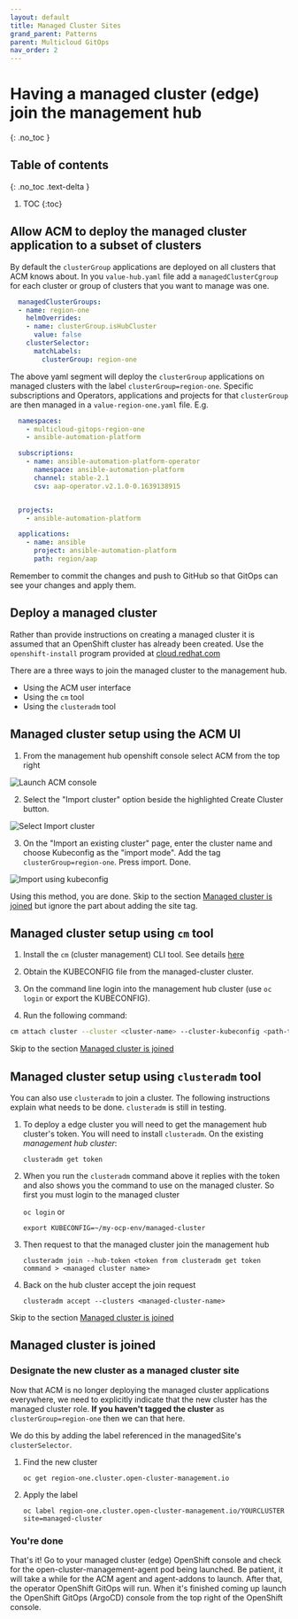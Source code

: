```yaml
---
layout: default
title: Managed Cluster Sites
grand_parent: Patterns
parent: Multicloud GitOps
nav_order: 2
---
```


# Having a managed cluster (edge) join the management hub
{: .no_toc }

## Table of contents
{: .no_toc .text-delta }

1. TOC
{:toc}

## Allow ACM to deploy the managed cluster application to a subset of clusters

By default the `clusterGroup` applications are deployed on all clusters that ACM knows about. In you `value-hub.yaml` file add a `managedClusterCgroup` for each cluster or group of clusters that you want to manage was one.

```yaml
  managedClusterGroups:
  - name: region-one
    helmOverrides:
    - name: clusterGroup.isHubCluster
      value: false
    clusterSelector:
      matchLabels:
        clusterGroup: region-one
```

The above yaml segment will deploy the `clusterGroup` applications on managed clusters with the label
`clusterGroup=region-one`.  Specific subscriptions and Operators, applications and projects for that `clusterGroup` are then managed in a `value-region-one.yaml` file. E.g.

```yaml
  namespaces:
    - multicloud-gitops-region-one
    - ansible-automation-platform

  subscriptions:
    - name: ansible-automation-platform-operator
      namespace: ansible-automation-platform
      channel: stable-2.1
      csv: aap-operator.v2.1.0-0.1639138915


  projects:
    - ansible-automation-platform

  applications:
    - name: ansible
      project: ansible-automation-platform
      path: region/aap
```

Remember to commit the changes and push to GitHub so that GitOps can see
your changes and apply them.

## Deploy a managed cluster

Rather than provide instructions on creating a managed cluster it is assumed
that an OpenShift cluster has already been created. Use the `openshift-install` program provided at [cloud.redhat.com](https://console.redhat.com/openshift/create "Create an OpenShift cluster")

There are a three ways to join the managed cluster to the management hub.

* Using the ACM user interface
* Using the `cm` tool
* Using the `clusteradm` tool

## Managed cluster setup using the ACM UI

1. From the management hub openshift console select ACM from the top right

![](/images/launch-acm-console.png "Launch ACM console")

2. Select the "Import cluster" option beside the highlighted Create Cluster button.

![](/images/import-cluster.png "Select Import cluster")

3. On the "Import an existing cluster" page, enter the cluster name and choose Kubeconfig as the "import mode". Add the tag `clusterGroup=region-one`. Press import. Done.

![](/images/import-with-kubeconfig.png "Import using kubeconfig")

Using this method, you are done. Skip to the section [Managed cluster is joined](#managed-cluster-is-joined) but ignore the part about adding the site tag.

## Managed cluster setup using `cm` tool

1. Install the `cm` (cluster management) CLI tool. See details [here](https://github.com/open-cluster-management/cm-cli/#installation)

1. Obtain the KUBECONFIG file from the managed-cluster cluster.

1. On the command line login into the management hub cluster (use `oc login` or export the KUBECONFIG).

1. Run the following command:

```sh
cm attach cluster --cluster <cluster-name> --cluster-kubeconfig <path-to-KUBECONFIG>
```

Skip to the section [Managed cluster is joined](#managed-cluster-is-joined)

## Managed cluster setup using `clusteradm` tool

You can also use `clusteradm` to join a cluster. The following instructions explain what needs to be done. `clusteradm` is still in testing.

1. To deploy a edge cluster you will need to get the management hub cluster's token. You will need to install `clusteradm`.  On the existing *management hub cluster*:

   `clusteradm get token`

1. When you run the `clusteradm` command above it replies with the token and also shows you the command to use on the managed cluster. So first you must login to the managed cluster

   `oc login`
   or

   `export KUBECONFIG=~/my-ocp-env/managed-cluster`

1. Then request to that the managed cluster join the management hub

   `clusteradm join --hub-token <token from clusteradm get token command > <managed cluster name>`

1. Back on the hub cluster accept the join request

   `clusteradm accept --clusters <managed-cluster-name>`

Skip to the section [Managed cluster is joined](#managed-cluster-is-joined)

## Managed cluster is joined

### Designate the new cluster as a managed cluster site

Now that ACM is no longer deploying the managed cluster applications everywhere, we need
to explicitly indicate that the new cluster has the managed cluster role. **If you haven't tagged the cluster** as `clusterGroup=region-one` then we can that here.

We do this by adding the label referenced in the managedSite's `clusterSelector`.

1. Find the new cluster

   `oc get region-one.cluster.open-cluster-management.io`

1. Apply the label

   `oc label region-one.cluster.open-cluster-management.io/YOURCLUSTER site=managed-cluster`

### You're done
That's it! Go to your managed cluster (edge) OpenShift console and check for the open-cluster-management-agent pod being launched. Be patient, it will take a while for the ACM agent and agent-addons to launch. After that, the operator OpenShift GitOps will run. When it's finished coming up launch the OpenShift GitOps (ArgoCD) console from the top right of the OpenShift console.
